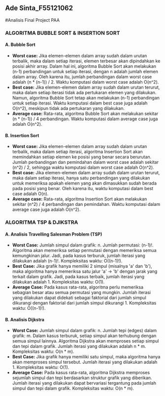 <h2>Ade Sinta_F55121062</h2>

#Analisis Final Project PAA
<h3>ALGORITMA BUBBLE SORT &amp; INSERTION SORT</h3>

<h4>A. Bubble Sort</h4>
<ul>
  <li><strong>Worst case:</strong> Jika elemen-elemen dalam array sudah dalam urutan terbalik, maka dalam setiap iterasi, elemen terbesar akan dipindahkan ke posisi akhir array. Dalam hal ini, algoritma Bubble Sort akan melakukan (n-1) perbandingan untuk setiap iterasi, dengan n adalah jumlah elemen dalam array. Oleh karena itu, jumlah perbandingan dalam worst case adalah (n * (n-1)) / 2. Waktu komputasi dalam worst case adalah O(n^2).</li>
  <li><strong>Best case:</strong> Jika elemen-elemen dalam array sudah dalam urutan terurut, maka dalam setiap iterasi tidak ada pertukaran elemen yang dilakukan. Namun, algoritma Bubble Sort tetap akan melakukan (n-1) perbandingan untuk setiap iterasi. Waktu komputasi dalam best case juga adalah O(n^2), meskipun tidak ada pertukaran yang dilakukan.</li>
  <li><strong>Average case:</strong> Rata-rata, algoritma Bubble Sort akan melakukan sekitar (n * (n-1)) / 4 perbandingan. Waktu komputasi dalam average case juga adalah O(n^2).</li>
</ul>

<h4>B. Insertion Sort</h4>
<ul>
  <li><strong>Worst case:</strong> Jika elemen-elemen dalam array sudah dalam urutan terbalik, maka dalam setiap iterasi, algoritma Insertion Sort akan memindahkan setiap elemen ke posisi yang benar secara berurutan. Jumlah perbandingan dan pemindahan dalam worst case adalah sekitar (n^2) / 2, sehingga waktu komputasi dalam worst case adalah O(n^2).</li>
  <li><strong>Best case:</strong> Jika elemen-elemen dalam array sudah dalam urutan terurut, maka dalam setiap iterasi, hanya satu perbandingan yang dilakukan untuk memeriksa apakah elemen yang akan dimasukkan sudah berada pada posisi yang benar. Oleh karena itu, waktu komputasi dalam best case adalah O(n).</li>
  <li><strong>Average case:</strong> Rata-rata, algoritma Insertion Sort akan melakukan sekitar (n^2) / 4 perbandingan dan pemindahan. Waktu komputasi dalam average case juga adalah O(n^2).</li>
</ul>

<h3>ALGORITMA TSP &amp; DJIKSTRA</h3>

<h4>A. Analisis Travelling Salesman Problem (TSP)</h4>
<ul>
  <li><strong>Worst Case:</strong> Jumlah simpul dalam grafik: n. Jumlah permutasi: (n-1)!. Algoritma akan memeriksa setiap permutasi dengan memeriksa semua kemungkinan jalur. Jadi, pada kasus terburuk, jumlah iterasi yang dilakukan adalah (n-1)!. Kompleksitas waktu: O((n-1)!).</li>
  <li><strong>Best Case:</strong> Jika grafik hanya memiliki 2 simpul (misalnya 'a' dan 'b'), maka algoritma hanya memeriksa satu jalur 'a' -> 'b' dengan jarak yang terkait dalam grafik. Jadi, pada kasus terbaik, jumlah iterasi yang dilakukan adalah 1. Kompleksitas waktu: O(1).</li>
  <li><strong>Average Case:</strong> Pada kasus rata-rata, algoritma perlu memeriksa sebagian besar atau semua permutasi yang mungkin. Jumlah iterasi yang dilakukan dapat didekati sebagai faktorial dari jumlah simpul dikurangi dengan faktorial dari jumlah simpul dikurangi 1. Kompleksitas waktu: O((n-1)!).</li>
</ul>

<h4>B. Analisis Dijkstra</h4>
<ul>
  <li><strong>Worst Case:</strong> Jumlah simpul dalam grafik: n. Jumlah tepi (edges) dalam grafik: m. Dalam kasus terburuk, setiap simpul akan terhubung dengan semua simpul lainnya. Algoritma Dijkstra akan memproses setiap simpul dan tepi dalam grafik. Jumlah iterasi yang dilakukan adalah n * m. Kompleksitas waktu: O(n * m).</li>
  <li><strong>Best Case:</strong> Jika grafik hanya memiliki satu simpul, maka algoritma hanya akan memproses simpul tersebut. Jumlah iterasi yang dilakukan adalah 1. Kompleksitas waktu: O(1).</li>
  <li><strong>Average Case:</strong> Pada kasus rata-rata, algoritma Dijkstra memproses sejumlah simpul dan tepi berdasarkan struktur grafik yang diberikan. Jumlah iterasi yang dilakukan dapat bervariasi tergantung pada jumlah simpul dan tepi dalam grafik. Kompleksitas waktu: O(n * m).</li>
</ul>
